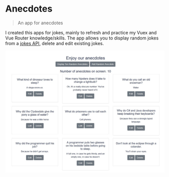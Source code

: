 # Anecdotes

> An app for anecdotes

I created this apps for jokes, mainly to refresh and practice my Vuex and Vue Router knowledge/skills. The app allows you to display random jokes from a [jokes API](https://github.com/15Dkatz/official_joke_api), delete and edit existing jokes.

![alt text](screenshots/anecdotes.jpg "Anecdotes")
